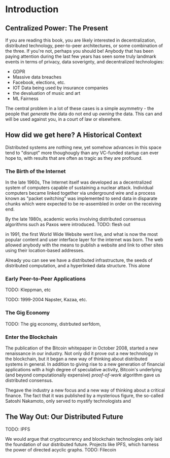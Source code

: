 # Introduction

## Centralized Power: The Present

If you are reading this book, you are likely interested in decentralization, distributed technology, peer-to-peer architectures, or some combination of the three. If you're not, perhaps you should be! Anybody that has been paying attention during the last few years has seen some truly landmark events in terms of privacy, data soverignty, and decentralized technologies:

- GDPR
- Massive data breaches
- Facebook, elections, etc.
- IOT Data being used by insurance companies
- the devaluation of music and art
- ML Fairness

The central problem in a lot of these cases is a simple asymmetry - the people that _generate_ the data do not end up _owning_ the data. This can and will be used against you, in a court of law or elsewhere.

## How did we get here? A Historical Context

Distributed systems are nothing new, yet somehow advances in this space tend to "disrupt" more thoughougly than any VC-funded startup can ever hope to, with results that are often as tragic as they are profound.

### The Birth of the Internet

In the late 1960s, The Internet itself was developed as a decentralized system of computers capable of sustaining a nuclear attack. Individual computers became linked together via underground wire and a process known as "packet switching" was implemented to send data in disparate chunks which were expected to be re-assembled in order on the receiving end.

By the late 1980s, academic works involving distributed consensus algorithms such as Paxos were introduced. TODO: flesh out

in 1991, the first World Wide Website went live, and what is now the most popular content and user interface layer for the internet was born. The web allowed anybody with the means to publish a website and link to other sites using their location-based addresses.

Already you can see we have a distributed infrastructure, the seeds of distributed computation, and a hyperlinked data structure. This alone 

### Early Peer-to-Peer Applications

TODO: Kleppman, etc

TODO: 1999-2004 Napster, Kazaa, etc.

### The Gig Economy

TODO: The gig economy, distrbuted serfdom, 

### Enter the Blockchain

The publication of the Bitcoin whitepaper in October 2008, started a new renaissance in our industry. Not only did it prove out a new technology in the blockchain, but it began a new way of thinking about distributed systems in general. In addition to giving rise to a new generation of financial applications with a high degree of speculative activity, Bitcoin's underlying (and beyond computationally expensive) _proof-of-work_ algorithm gave us distributed consensus.

Thegave the industry a new focus and a new way of thinking about a critical finance. The fact that it was published by a mysterious figure, the so-called Satoshi Nakamoto, only served to mystify technologists and 

## The Way Out: Our Distributed Future 

TODO: IPFS

We would argue that cryptocurrency and blockchain technologies only laid the foundation of our distributed future. Projects like IPFS, which harness the power of directed acyclic graphs. TODO: Filecoin
